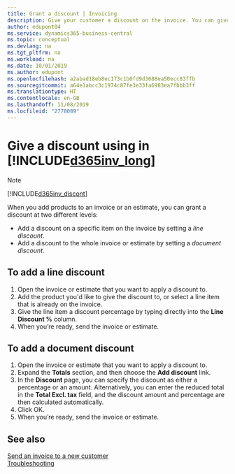 ```yaml
---
title: Grant a discount | Invoicing
description: Give your customer a discount on the invoice. You can give a discount on the whole document or on individual lines.
author: edupont04
ms.service: dynamics365-business-central
ms.topic: conceptual
ms.devlang: na
ms.tgt_pltfrm: na
ms.workload: na
ms.date: 10/01/2019
ms.author: edupont
ms.openlocfilehash: a2abad18eb8ec173c1b0fd9d3688ea50ecc83ffb
ms.sourcegitcommit: a64e1abcc3c1974c87fe3e33fa6983ea7fbbb3ff
ms.translationtype: HT
ms.contentlocale: en-GB
ms.lasthandoff: 11/08/2019
ms.locfileid: "2778089"
---
```

# <a name="give-a-discount-using-in-included365inv_longincludesd365inv_longmd"></a>Give a discount using in [!INCLUDE[d365inv_long](includes/d365inv_long.md)]
> [!Note]
> [!INCLUDE[d365inv_discont](includes/d365inv_discont.md)]

When you add products to an invoice or an estimate, you can grant a discount at two different levels:  

- Add a discount on a specific item on the invoice by setting a *line discount*.
- Add a discount to the whole invoice or estimate by setting a *document discount*.

## <a name="to-add-a-line-discount"></a>To add a line discount

1. Open the invoice or estimate that you want to apply a discount to.  
2. Add the product you'd like to give the discount to, or select a line item that is already on the invoice.  
3. Give the line item a discount percentage by typing directly into the **Line Discount %** column.  
4. When you’re ready, send the invoice or estimate.  

## <a name="to-add-a-document-discount"></a>To add a document discount

1. Open the invoice or estimate that you want to apply a discount to.  
2. Expand the **Totals** section, and then choose the **Add discount** link.  
3. In the **Discount** page, you can specify the discount as either a percentage or an amount. Alternatively, you can enter the reduced total in the **Total Excl. tax** field, and the discount amount and percentage are then calculated automatically.  
4. Click OK.  
5. When you’re ready, send the invoice or estimate.  

## <a name="see-also"></a>See also

[Send an invoice to a new customer](send-invoice.md)  
[Troubleshooting](about-troubleshooting.md)  
